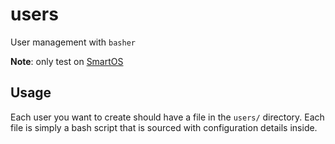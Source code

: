users
=====

User management with `basher`

**Note**: only test on [SmartOS](http://smartos.org)

Usage
-----

Each user you want to create should have a file in the `users/` directory.
Each file is simply a bash script that is sourced with configuration details
inside.
